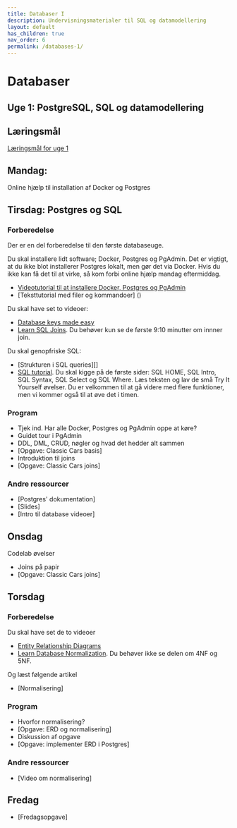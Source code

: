 ```yaml
---
title: Databaser I
description: Undervisningsmaterialer til SQL og datamodellering
layout: default
has_children: true
nav_order: 6
permalink: /databases-1/
---
```



# Databaser 

## Uge 1: PostgreSQL, SQL og datamodellering

## Læringsmål 

[Læringsmål for uge 1](./laeringsmaal.md#uge-1-normalisering-og-sql)

## Mandag: 
Online hjælp til installation af Docker og Postgres

## Tirsdag: Postgres og SQL
### Forberedelse
Der er en del forberedelse til den første databaseuge. 

Du skal installere lidt software; Docker, Postgres og PgAdmin. Det er vigtigt, at du ikke blot installerer Postgres lokalt, men gør det via Docker. Hvis du ikke kan få det til at virke, så kom forbi online hjælp mandag eftermiddag.
- [Videotutorial til at installere Docker, Postgres og PgAdmin](https://cphbusiness.cloud.panopto.eu/Panopto/Pages/Viewer.aspx?id=b2d67d7f-1dfe-4fe5-894c-b1170155d75f)
- [Teksttutorial med filer og kommandoer] ()

Du skal have set to videoer:
- [Database keys made easy](https://www.youtube.com/watch?v=8wUUMOKAK-c)
- [Learn SQL Joins](https://www.youtube.com/watch?v=nivyaiCeWjs). Du behøver kun se de første 9:10 minutter om innner join.

Du skal genopfriske SQL:
- [Strukturen i SQL queries][]
- [SQL tutorial](https://www.w3schools.com/sql/default.asp). Du skal kigge på de første sider: SQL HOME, SQL Intro, SQL Syntax, SQL Select og SQL Where. Læs teksten og lav de små Try It Yourself øvelser. Du er velkommen til at gå videre med flere funktioner, men vi kommer også til at øve det i timen. 

### Program
- Tjek ind. Har alle Docker, Postgres og PgAdmin oppe at køre?
- Guidet tour i PgAdmin
- DDL, DML, CRUD, nøgler og hvad det hedder alt sammen
- [Opgave: Classic Cars basis]
- Introduktion til joins
- [Opgave: Classic Cars joins]


### Andre ressourcer
- [Postgres' dokumentation]
- [Slides]
- [Intro til database videoer]

## Onsdag
Codelab øvelser
- Joins på papir
- [Opgave: Classic Cars joins]

## Torsdag
### Forberedelse
Du skal have set de to videoer
- [Entity Relationship Diagrams](https://www.youtube.com/watch?v=LowjDtiNlk4)
- [Learn Database Normalization](https://www.youtube.com/watch?v=GFQaEYEc8_8). Du behøver ikke se delen om 4NF og 5NF.

Og læst følgende artikel
- [Normalisering]

### Program
- Hvorfor normalisering?
- [Opgave: ERD og normalisering]
- Diskussion af opgave
- [Opgave: implementer ERD i Postgres]

### Andre ressourcer
- [Video om normalisering]

## Fredag
- [Fredagsopgave]

